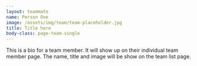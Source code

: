 ```yaml
---
layout: teammate
name: Person One
image: /assets/img/team/team-placeholder.jpg
title: Title here
body-class: page-team-single
---
```

This is a bio for a team member. It will show up on their individual team member page. The name, title and image will be show on the team list page.

